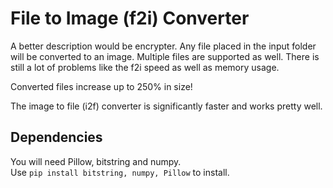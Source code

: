 
# File to Image (f2i) Converter

A better description would be encrypter. Any file placed in the input folder will be converted to an image. Multiple files are supported as well. There is still a lot of problems like the f2i speed as well as memory usage.

Converted files increase up to 250% in size!

The image to file (i2f) converter is significantly faster and works pretty well.


## Dependencies

You will need Pillow, bitstring and numpy.\
Use `pip install bitstring, numpy, Pillow` to install.

